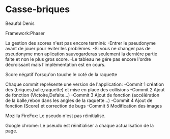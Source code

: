 # Casse-briques
Beaufol Denis

Framework:Phaser

La gestion des scores n'est pas encore terminé:
  -Entrer le pseudonyme avant de jouer pour éviter les problèmes.
  -Si vous ne changer pas de pseudonyme mon aplication sauvegarderas seulement la derniére partie faite et non le plus gros score.
  -Le tableau ne gére pas encore l'ordre décroissant mais l'implémentation est en cours.
  
Score négatif l'orsqu'on touche le coté de la raquette

Chaque commit représente une version de l'application:
  -Commit 1 création des (briques,balle,raquette) et mise en place des collisions
  -Commit 2 Ajout de fonction (Victoire,Defaite...)
  -Commit 3 Ajout de fonction (accélération de la balle,rebon dans les angles de la raquette...)
  -Commit 4 Ajout de fonction (Score) et correction de bugs
  -Commit 5 Modification des images
  
Mozilla FireFox: Le pseudo n'est pas réinitialisé.

Google chrome: Le pseudo est réinitialiser a chaque actualisation de la page.
